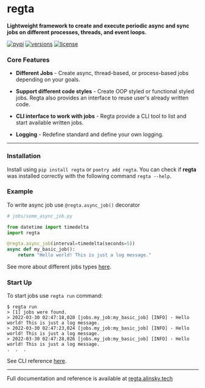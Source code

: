# regta
**Lightweight framework to create and execute periodic async and sync jobs on 
different processes, threads, and event loops.**

[![pypi](https://img.shields.io/pypi/v/regta.svg)](https://pypi.python.org/pypi/regta)
[![versions](https://img.shields.io/pypi/pyversions/regta.svg)](https://github.com/SKY-ALIN/regta)
[![license](https://img.shields.io/github/license/SKY-ALIN/regta.svg)](https://github.com/SKY-ALIN/regta/blob/main/LICENSE)

### Core Features

- **Different Jobs** - Create async, thread-based, or process-based jobs 
  depending on your goals.


- **Support different code styles** - Create OOP styled or functional styled 
  jobs. Regta also provides an interface to reuse user's already written code.


- **CLI interface to work with jobs** - Regta provide a CLI tool to list and 
  start available written jobs.


- **Logging** - Redefine standard and define your own logging.

---

### Installation
Install using `pip install regta` or `poetry add regta`. 
You can check if **regta** was installed correctly with the following 
command `regta --help`.

### Example
To write async job use `@regta.async_job()` decorator
```python
# jobs/some_async_job.py

from datetime import timedelta
import regta

@regta.async_job(interval=timedelta(seconds=5))
async def my_basic_job():
    return "Hello world! This is just a log message."
```
See more about different jobs types 
[here](https://regta.alinsky.tech/user_guide/make_jobs).

### Start Up
To start jobs use `regta run` command:
```shell
$ regta run
> [1] jobs were found.
> 2022-03-30 02:47:18,020 [jobs.my_job:my_basic_job] [INFO] - Hello world! This is just a log message.
> 2022-03-30 02:47:23,024 [jobs.my_job:my_basic_job] [INFO] - Hello world! This is just a log message.
> 2022-03-30 02:47:28,026 [jobs.my_job:my_basic_job] [INFO] - Hello world! This is just a log message.
.  .  .
```
See CLI reference [here](https://regta.alinsky.tech/cli_reference).

---

Full documentation and reference is available at 
[regta.alinsky.tech](https://regta.alinsky.tech)
